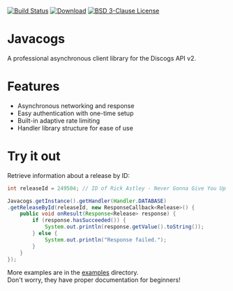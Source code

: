 [![Build Status](http://ci.hypothermic.nl/buildStatus/icon?job=javacogs/master)](https://ci.hypothermic.nl/job/javacogs/job/master/)
[![Download](https://img.shields.io/badge/download-latest-blue.svg)](https://ci.hypothermic.nl/job/javacogs/job/master/lastSuccessfulBuild/artifact/target/)
[![BSD 3-Clause License](https://img.shields.io/badge/license-BSD%203--Clause-lightgrey.svg)](https://github.com/hypothermic/javacogs/blob/master/LICENSE)

# Javacogs

A professional asynchronous client library for the Discogs API v2.

# Features
- Asynchronous networking and response
- Easy authentication with one-time setup
- Built-in adaptive rate limiting
- Handler library structure for ease of use

# Try it out
Retrieve information about a release by ID:

```java
int releaseId = 249504; // ID of Rick Astley - Never Gonna Give You Up

Javacogs.getInstance().getHandler(Handler.DATABASE)
.getReleaseById(releaseId, new ResponseCallback<Release>() {
    public void onResult(Response<Release> response) {
        if (response.hasSucceeded()) {
            System.out.println(response.getValue().toString());
        } else {
            System.out.println("Response failed.");
        }
    }
});
```

More examples are in the [examples](./src/examples/) directory.  
Don't worry, they have proper documentation for beginners!
